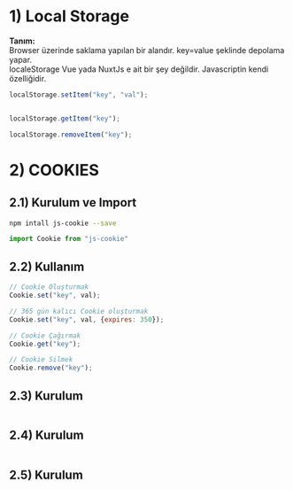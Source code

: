 # 1) Local Storage

**Tanım:**  
Browser üzerinde saklama yapılan bir alandır. key=value şeklinde depolama yapar.  
localeStorage Vue yada NuxtJs e ait bir şey değildir. Javascriptin kendi özelliğidir.


```js
localStorage.setItem("key", "val");


localStorage.getItem("key");

localStorage.removeItem("key");
```

# 2) COOKIES

## 2.1) Kurulum ve Import
```bash
npm intall js-cookie --save
```


```js
import Cookie from "js-cookie"
```


## 2.2) Kullanım
```js
// Cookie Oluşturmak
Cookie.set("key", val);

// 365 gün kalıcı Cookie oluşturmak
Cookie.set("key", val, {expires: 350});

// Cookie Çağırmak
Cookie.get("key");

// Cookie Silmek
Cookie.remove("key");
```


## 2.3) Kurulum
```js
```


## 2.4) Kurulum
```js
```

## 2.5) Kurulum
```js
```


#
